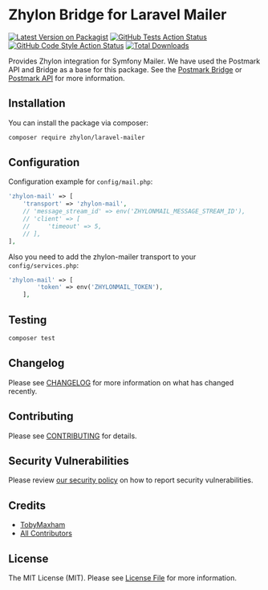 # Zhylon Bridge for Laravel Mailer

[![Latest Version on Packagist](https://img.shields.io/packagist/v/zhylon/laravel-mailer.svg?style=flat-square)](https://packagist.org/packages/zhylon/laravel-mailer)
[![GitHub Tests Action Status](https://img.shields.io/github/actions/workflow/status/zhylon/laravel-mailer/run-tests.yml?branch=main&label=tests&style=flat-square)](https://github.com/zhylon/laravel-mailer/actions?query=workflow%3Arun-tests+branch%3Amain)
[![GitHub Code Style Action Status](https://img.shields.io/github/actions/workflow/status/zhylon/laravel-mailer/fix-php-code-style-issues.yml?branch=main&label=code%20style&style=flat-square)](https://github.com/zhylon/laravel-mailer/actions?query=workflow%3A"Fix+PHP+code+style+issues"+branch%3Amain)
[![Total Downloads](https://img.shields.io/packagist/dt/zhylon/laravel-mailer.svg?style=flat-square)](https://packagist.org/packages/zhylon/laravel-mailer)

Provides Zhylon integration for Symfony Mailer.
We have used the Postmark API and Bridge as a base for this package.
See the [Postmark Bridge](https://github.com/symfony/postmark-mailer) or [Postmark API](https://postmarkapp.com/developer/api/overview) for more information.

## Installation

You can install the package via composer:

```bash
composer require zhylon/laravel-mailer
```

## Configuration

Configuration example for `config/mail.php`:

```php
'zhylon-mail' => [
    'transport' => 'zhylon-mail',
    // 'message_stream_id' => env('ZHYLONMAIL_MESSAGE_STREAM_ID'),
    // 'client' => [
    //     'timeout' => 5,
    // ],
],
```

Also you need to add the zhylon-mailer transport to your `config/services.php`:

```php
'zhylon-mail' => [
        'token' => env('ZHYLONMAIL_TOKEN'),
    ],
```

## Testing

```bash
composer test
```

## Changelog

Please see [CHANGELOG](CHANGELOG.md) for more information on what has changed recently.

## Contributing

Please see [CONTRIBUTING](CONTRIBUTING.md) for details.

## Security Vulnerabilities

Please review [our security policy](../../security/policy) on how to report security vulnerabilities.

## Credits

- [TobyMaxham](https://github.com/TobyMaxham)
- [All Contributors](../../contributors)

## License

The MIT License (MIT). Please see [License File](LICENSE.md) for more information.
